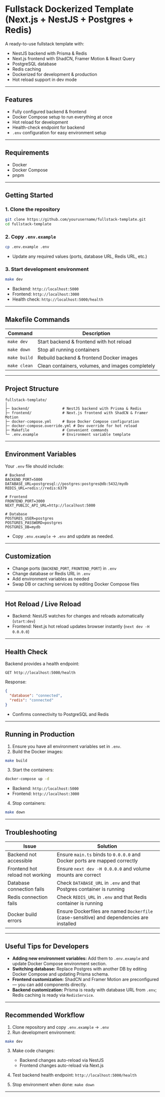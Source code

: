 
# Fullstack Dockerized Template (Next.js + NestJS + Postgres + Redis)

A ready-to-use fullstack template with:

- NestJS backend with Prisma & Redis
- Next.js frontend with ShadCN, Framer Motion & React Query
- PostgreSQL database
- Redis caching
- Dockerized for development & production
- Hot reload support in dev mode

---

## Features

- Fully configured backend & frontend
- Docker Compose setup to run everything at once
- Hot reload for development
- Health-check endpoint for backend
- `.env` configuration for easy environment setup

---

## Requirements

- Docker
- Docker Compose
- pnpm

---

## Getting Started

### 1. Clone the repository

```bash
git clone https://github.com/yourusername/fullstack-template.git
cd fullstack-template
```

### 2. Copy `.env.example`

```bash
cp .env.example .env
```

* Update any required values (ports, database URL, Redis URL, etc.)

### 3. Start development environment

```bash
make dev
```

* Backend: `http://localhost:5000`
* Frontend: `http://localhost:3000`
* Health check: `http://localhost:5000/health`

---

## Makefile Commands

| Command      | Description                                      |
| ------------ | ------------------------------------------------ |
| `make dev`   | Start backend & frontend with hot reload         |
| `make down`  | Stop all running containers                      |
| `make build` | Rebuild backend & frontend Docker images         |
| `make clean` | Clean containers, volumes, and images completely |

---

## Project Structure

```
fullstack-template/
│
├─ backend/               # NestJS backend with Prisma & Redis
├─ frontend/              # Next.js frontend with ShadCN & Framer Motion
├─ docker-compose.yml     # Base Docker Compose configuration
├─ docker-compose.override.yml # Dev override for hot reload
├─ Makefile               # Convenient commands
└─ .env.example           # Environment variable template
```

---

## Environment Variables

Your `.env` file should include:

```env
# Backend
BACKEND_PORT=5000
DATABASE_URL=postgresql://postgres:postgres@db:5432/mydb
REDIS_URL=redis://redis:6379

# Frontend
FRONTEND_PORT=3000
NEXT_PUBLIC_API_URL=http://localhost:5000

# Database
POSTGRES_USER=postgres
POSTGRES_PASSWORD=postgres
POSTGRES_DB=mydb
```

* Copy `.env.example` → `.env` and update as needed.

---

## Customization

* Change ports (`BACKEND_PORT`, `FRONTEND_PORT`) in `.env`
* Change database or Redis URL in `.env`
* Add environment variables as needed
* Swap DB or caching services by editing Docker Compose files

---

## Hot Reload / Live Reload

* Backend: NestJS watches for changes and reloads automatically (`start:dev`)
* Frontend: Next.js hot reload updates browser instantly (`next dev -H 0.0.0.0`)

---

## Health Check

Backend provides a health endpoint:

```http
GET http://localhost:5000/health
```

Response:

```json
{
  "database": "connected",
  "redis": "connected"
}
```

* Confirms connectivity to PostgreSQL and Redis

---

## Running in Production

1. Ensure you have all environment variables set in `.env`.
2. Build the Docker images:

```bash
make build
```

3. Start the containers:

```bash
docker-compose up -d
```

* Backend: `http://localhost:5000`
* Frontend: `http://localhost:3000`

4. Stop containers:

```bash
make down
```

---

## Troubleshooting

| Issue                           | Solution                                                                                  |
| ------------------------------- | ----------------------------------------------------------------------------------------- |
| Backend not accessible          | Ensure `main.ts` binds to `0.0.0.0` and Docker ports are mapped correctly                 |
| Frontend hot reload not working | Ensure `next dev -H 0.0.0.0` and volume mounts are correct                                |
| Database connection fails       | Check `DATABASE_URL` in `.env` and that Postgres container is running                     |
| Redis connection fails          | Check `REDIS_URL` in `.env` and that Redis container is running                           |
| Docker build errors             | Ensure Dockerfiles are named `Dockerfile` (case-sensitive) and dependencies are installed |

---

## Useful Tips for Developers

* **Adding new environment variables:** Add them to `.env.example` and update Docker Compose environment section.
* **Switching database:** Replace Postgres with another DB by editing Docker Compose and updating Prisma schema.
* **Frontend customization:** ShadCN and Framer Motion are preconfigured — you can add components directly.
* **Backend customization:** Prisma is ready with database URL from `.env`; Redis caching is ready via `RedisService`.

---

## Recommended Workflow

1. Clone repository and copy `.env.example` → `.env`
2. Run development environment:

```bash
make dev
```

3. Make code changes:

   * Backend changes auto-reload via NestJS
   * Frontend changes auto-reload via Next.js
4. Test backend health endpoint: `http://localhost:5000/health`
5. Stop environment when done: `make down`

---

